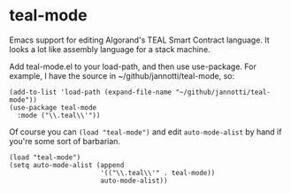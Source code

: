 # teal-mode

Emacs support for editing Algorand's TEAL Smart Contract language. It
looks a lot like assembly language for a stack machine.

Add teal-mode.el to your load-path, and then use use-package.  For
example, I have the source in ~/github/jannotti/teal-mode, so:

```
(add-to-list 'load-path (expand-file-name "~/github/jannotti/teal-mode"))
(use-package teal-mode
  :mode ("\\.teal\\'"))
```

Of course you can `(load "teal-mode")` and edit `auto-mode-alist` by
hand if you're some sort of barbarian.

```
(load "teal-mode")
(setq auto-mode-alist (append
                       '(("\\.teal\\'" . teal-mode))
		               auto-mode-alist))
```
